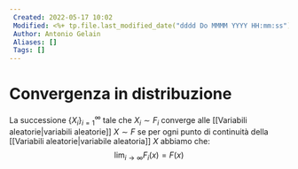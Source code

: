 ```yaml
---
 Created: 2022-05-17 10:02
 Modified: <%+ tp.file.last_modified_date("dddd Do MMMM YYYY HH:mm:ss") %>
 Author: Antonio Gelain
 Aliases: []
 Tags: []
---
```


# Convergenza in distribuzione
La successione $\{ X_{i} \}^{\infty}_{i=1}$ tale che $X_{i} \sim F_{i}$ converge alle [[Variabili aleatorie|variabili aleatorie]] $X \sim F$ se per ogni punto di continuità della [[Variabili aleatorie|variabile aleatoria]] $X$ abbiamo che:
$$\lim_{i \to \infty} F_{i}(x) = F(x)$$

